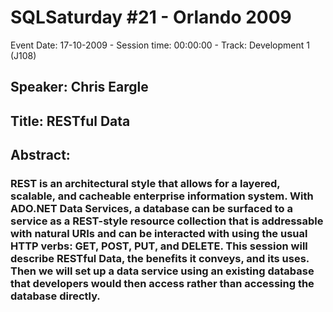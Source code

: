# SQLSaturday #21 - Orlando 2009
Event Date: 17-10-2009 - Session time: 00:00:00 - Track: Development 1 (J108)
## Speaker: Chris Eargle
## Title: RESTful Data
## Abstract:
### REST is an architectural style that allows for a layered, scalable, and cacheable enterprise information system. With ADO.NET Data Services, a database can be surfaced to a service as a REST-style resource collection that is addressable with natural URIs and can be interacted with using the usual HTTP verbs: GET, POST, PUT, and DELETE. This session will describe RESTful Data, the benefits it conveys, and its uses. Then we will set up a data service using an existing database that developers would then access rather than accessing the database directly.

